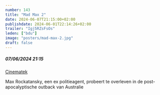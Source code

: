 ```yaml
---
number: 143
title: "Mad Max 2"
date: 2024-06-07T21:15:00+02:00
publishdate: 2024-06-01T22:14:26+02:00
trailer: "Igj5RZsFsOs"
leden: ["bdu"]
image: "posters/mad-max-2.jpg"
draft: false
---
```


##### 07/06/2024 21:15

[Cinematek](https://cinematek.be/screening/mad-max-2)

Max Rockatansky, een ex politieagent, probeert te overleven in de 
post-apocalyptische outback van Australie
<!--more-->
